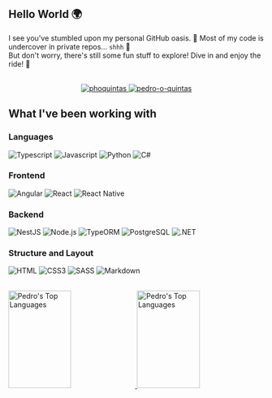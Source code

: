 <!--
**spedroq/spedroq** is a ✨ _special_ ✨ repository because its `README.md` (this file) appears on your GitHub profile.
-->

## Hello World 🌍
I see you've stumbled upon my personal GitHub oasis. 🌴 Most of my code is undercover in private repos... `shhh` 🤫
<br />
But don't worry, there's still some fun stuff to explore! Dive in and enjoy the ride! 🚀
<br />
<br />
<p align="center">
 <a href="https://www.phoquintas.com" target="blank">
  <img src="https://img.shields.io/badge/Website-FF8858?style=for-the-badge&labelColor=FF8858&logo=readdotcv&logoColor=white" alt="phoquintas" />
 </a>
 <a href="https://www.linkedin.com/in/pedro-o-quintas/" target="_blank">
  <img src="https://img.shields.io/badge/LinkedIn-0077B5?style=for-the-badge&logo=linkedin&logoColor=white" alt="pedro-o-quintas"/>
 </a>
</p>

## What I've been working with
### Languages
![Typescript](https://img.shields.io/badge/Typescript-007acc?style=for-the-badge&labelColor=black&logo=typescript&logoColor=007acc)
![Javascript](https://img.shields.io/badge/Javascript-F0DB4F?style=for-the-badge&labelColor=black&logo=javascript&logoColor=F0DB4F)
![Python](https://img.shields.io/badge/Python-326B9B?style=for-the-badge&labelColor=black&logo=python&logoColor=326B9B)
![C#](https://img.shields.io/badge/C%23-866CDD?style=for-the-badge&labelColor=black&logo=c&logoColor=866CDD)

### Frontend
![Angular](https://img.shields.io/badge/-Angular-f41661?style=for-the-badge&labelColor=black&logo=angular&logoColor=f41661)
![React](https://img.shields.io/badge/-React-61DBFB?style=for-the-badge&labelColor=black&logo=react&logoColor=61DBFB)
![React Native](https://img.shields.io/badge/React_Native-61DAFB?style=for-the-badge&labelColor=black&logo=react&logoColor=61DAFB)

### Backend
![NestJS](https://img.shields.io/badge/NestJS-EA2846?style=for-the-badge&labelColor=black&logo=nestjs&logoColor=EA2846)
![Node.js](https://img.shields.io/badge/Node.js-3C873A?style=for-the-badge&labelColor=black&logo=node.js&logoColor=3C873A)
![TypeORM](https://img.shields.io/badge/TypeORM-FE0902?style=for-the-badge&labelColor=black&logo=typeorm&logoColor=FE0902)
![PostgreSQL](https://img.shields.io/badge/PostgreSQL-699ECA?style=for-the-badge&labelColor=black&logo=postgresql&logoColor=699ECA)
![.NET](https://img.shields.io/badge/.NET-866CDD?style=for-the-badge&labelColor=black&logo=.net&logoColor=866CDD)

### Structure and Layout
![HTML](https://img.shields.io/badge/HTML5-E34F26?style=for-the-badge&labelColor=black&logo=html5&logoColor=E34F26)
![CSS3](https://img.shields.io/badge/CSS3-1572B6?style=for-the-badge&labelColor=black&logo=css3&logoColor=1572B6)
![SASS](https://img.shields.io/badge/Sass-CC6699?style=for-the-badge&labelColor=black&logo=sass&logoColor=CC6699)
![Markdown](https://img.shields.io/badge/Markdown-329EE5?style=for-the-badge&labelColor=black&logo=markdown&logoColor=329EE5)

<br />


<!-- ![Pedro's GitHub stats](https://github-readme-stats.vercel.app/api?username=spedroq&show_icons=true&hide=stars&theme=tokyonight&border_color=7F3FBF) -->
<!--[![GitHub Streak](https://streak-stats.demolab.com/?user=spedroq)](https://git.io/streak-stats)-->

 <a href="https://github.com/spedroq">
   <img alt="Pedro's Top Languages" 
     src="https://github-readme-stats.vercel.app/api?username=spedroq&show_icons=true&theme=tokyonight&border_color=7F3FBF"
     height="192px" width="49.5%"
     />
 </a>
  
 <a href="https://github.com/spedroq">
   <img alt="Pedro's Top Languages" 
     src="https://denvercoder1-github-readme-stats.vercel.app/api/top-langs/?username=spedroq&langs_count=8&layout=compact&theme=react&border_color=7F3FBF&bg_color=0D1117&title_color=F85D7F&icon_color=F8D866"
     height="192px" width="49.5%"
     />
 </a>
<br/>
